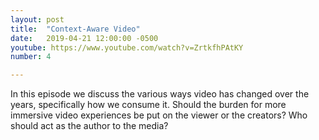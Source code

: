 ```yaml
---
layout: post
title:  "Context-Aware Video"
date:   2019-04-21 12:00:00 -0500
youtube: https://www.youtube.com/watch?v=ZrtkfhPAtKY
number: 4

---
```


In this episode we discuss the various ways video has changed over the years, specifically how we consume it. Should the burden for more immersive video experiences be put on the viewer or the creators? Who should act as the author to the media?